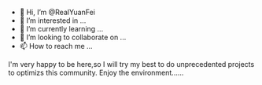 - 👋 Hi, I’m @RealYuanFei
- 👀 I’m interested in ...
- 🌱 I’m currently learning ...
- 💞️ I’m looking to collaborate on ...
- 📫 How to reach me ...

<!---
RealYuanFei/RealYuanFei is a ✨ special ✨ repository because its `README.md` (this file) appears on your GitHub profile.
You can click the Preview link to take a look at your changes.
--->
I'm very happy to be here,so I will try my best to do unprecedented projects to optimizs this community.
Enjoy the environment...... 
